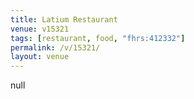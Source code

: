 ```yaml
---
title: Latium Restaurant
venue: v15321
tags: [restaurant, food, "fhrs:412332"]
permalink: /v/15321/
layout: venue
---
```

null